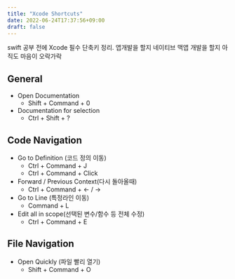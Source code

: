 ```yaml
---
title: "Xcode Shortcuts"
date: 2022-06-24T17:37:56+09:00
draft: false
---
```


swift 공부 전에 Xcode 필수 단축키 정리. 앱개발을 할지 네이티브 맥앱 개발을 할지 아직도 마음이 오락가락

## General
* Open Documentation 
  * Shift + Command + 0
* Documentation for selection 
  * Ctrl + Shift + ?
	
## Code Navigation
* Go to Definition (코드 정의 이동)
  - Ctrl + Command + J
  - Ctrl + Command  + Click
* Forward / Previous Context(다시 돌아올때)
  * Ctrl + Command + <- / ->
* Go to Line (특정라인 이동)
  * Command + L
* Edit all in scope(선택된 변수/함수 등 전체 수정)
	* Ctrl + Command + E

## File Navigation
* Open Quickly (파일 빨리 열기)
	* Shift + Command + O
